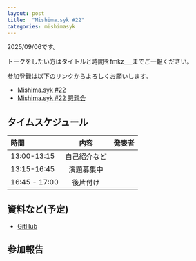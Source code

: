 ```yaml
---
layout: post
title:  "Mishima.syk #22"
categories: mishimasyk
---
```


2025/09/06です。

トークをしたい方はタイトルと時間をfmkz___までご一報ください。

参加登録は以下のリンクからよろしくお願いします。

- [Mishima.syk #22](https://connpass.com/event/363224/)
- [Mishima.syk #22 懇親会](https://connpass.com/event/363225/)

## タイムスケジュール

| 時間 | 内容| 発表者 |
|:------------ |:--------------:| ------------:|
|13:00-13:15|自己紹介など||
|13:15-16:45|演題募集中||
|16:45 - 17:00|後片付け||


## 資料など(予定)

- [GitHub](https://github.com/Mishima-syk/22)

## 参加報告

